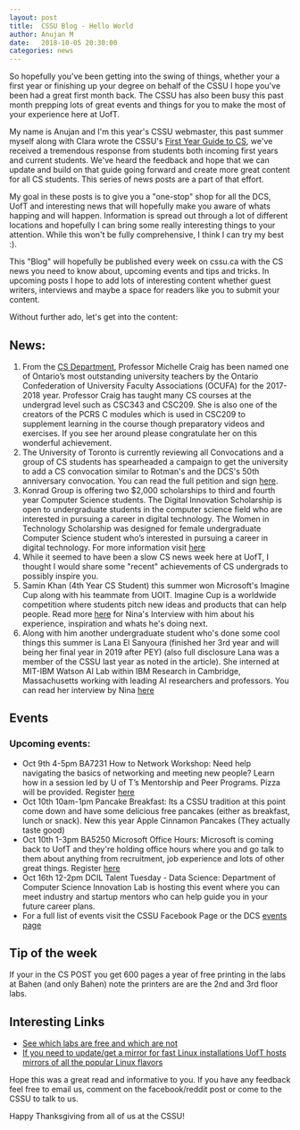 ```yaml
---
layout: post
title:  CSSU Blog - Hello World
author: Anujan M
date:   2018-10-05 20:30:00
categories: news
---
```

So hopefully you've been getting into the swing of things, whether your a first year or finishing up your degree on behalf of the CSSU I hope you've been had a great first month back. The CSSU has also been busy this past month prepping lots of great events and things for you to make the most of your experience here at UofT.

My name is Anujan and I'm this year's CSSU webmaster, this past summer myself along with Clara wrote the CSSU's [First Year Guide to CS](www.cssu.ca/firstyearcs), we've received a tremendous response from students both incoming first years and current students. We've heard the feedback and hope that we can update and build on that guide going forward and create more great content for all CS students. This series of news posts are a part of that effort.

My goal in these posts is to give you a "one-stop" shop for all the DCS, UofT and interesting news that will hopefully make you aware of whats happing and will happen. Information is spread out through a lot of different locations and hopefully I can bring some really interesting things to your attention. While this won't be fully comprehensive, I think I can try my best :).

This "Blog" will hopefully be published every week on cssu.ca with the CS news you need to know about, upcoming events and tips and tricks. In upcoming posts I hope to add lots of interesting content whether guest writers, interviews and maybe a space for readers like you to submit your content.

Without further ado, let's get into the content:

## News:

1. From the [CS Department](http://web.cs.toronto.edu/news/current/U_of_T_s_Michelle_Craig_wins_prestigious_OCUFA_teaching_award.htm), Professor Michelle Craig has been named one of Ontario’s most outstanding university teachers by the Ontario Confederation of University Faculty Associations (OCUFA) for the 2017-2018 year. Professor Craig has taught many CS courses at the undergrad level such as CSC343 and CSC209. She is also one of the creators of the PCRS C modules which is used in CSC209 to supplement learning in the course though preparatory videos and exercises. If you see her around please congratulate her on this wonderful achievement.
2. The University of Toronto is currently reviewing all Convocations and a group of CS students has spearheaded a campaign to get the university to add a CS convocation similar to Rotman's and the DCS's 50th anniversary convocation. You can read the full petition and sign [here](https://www.change.org/p/university-of-toronto-convocation-review-committee-let-cs-graduate-together).
3. Konrad Group is offering two $2,000 scholarships to third and fourth year Computer Science students. The Digital Innovation Scholarship is open to undergraduate students in the computer science field who are interested in pursuing a career in digital technology. The Women in Technology Scholarship was designed for female undergraduate Computer Science student who’s interested in pursuing a career in digital technology. For more information visit [here](http://web.cs.toronto.edu/news/events/konrad_awards_2018-19.htm?DateTime=636758244000000000&PageMode=View)
4. While it seemed to have been a slow CS news week here at UofT, I thought I would share some "recent" achievements of CS undergrads to possibly inspire you.
5. Samin Khan (4th Year CS Student) this summer won Microsoft's Imagine Cup along with his teammate from UOIT. Imagine Cup is a worldwide competition where students pitch new ideas and products that can help people. Read more [here](http://web.cs.toronto.edu/news/current/global_innovation_competition.htm?DateTime=636707014200000000&PageMode=View) for Nina's Interview with him about his experience, inspiration and whats he's doing next.
6. Along with him another undergraduate student who's done some cool things this summer is Lana El Sanyoura (finished her 3rd year and will being her final year in 2019 after PEY) (also full disclosure Lana was a member of the CSSU last year as noted in the article). She interned at MIT-IBM Watson AI Lab within IBM Research in Cambridge, Massachusetts working with leading AI researchers and professors. You can read her interview by Nina [here](http://web.cs.toronto.edu/news/current/U_of_T_computer_science_undergrad_interns_at_MIT-IBM_Watson_AI_Lab.htm?DateTime=636718267800000000&PageMode=View)

## Events

### Upcoming events:
- Oct 9th 4-5pm BA7231 How to Network Workshop: Need help navigating the basics of networking and meeting new people? Learn how in a session led by U of T’s Mentorship and Peer Programs. Pizza will be provided. Register [here](http://web.cs.toronto.edu/news/events/Talking_to_New_People_Registration__Oct_9.htm)
- Oct 10th 10am-1pm Pancake Breakfast: Its a CSSU tradition at this point come down and have some delicious free pancakes (either as breakfast, lunch or snack). New this year Apple Cinnamon Pancakes (They actually taste good)
- Oct 10th 1-3pm BA5250 Microsoft Office Hours: Microsoft is coming back to UofT and they're holding office hours where you and go talk to them about anything from recruitment, job experience and lots of other great things. Register [here](http://clnx.utoronto.ca)
- Oct 16th 12-2pm DCIL Talent Tuesday - Data Science: Department of Computer Science Innovation Lab is hosting this event where you can meet industry and startup mentors who can help guide you in your future career plans.
- For a full list of events visit the CSSU Facebook Page or the DCS [events page](http://web.cs.toronto.edu/news/events.htm)

## Tip of the week
If your in the CS POST you get 600 pages a year of free printing in the labs at Bahen (and only Bahen) note the printers are are the 2nd and 3rd floor labs.

## Interesting Links
- [See which labs are free and which are not](https://www.teach.cs.toronto.edu/usage/usage.html)
- [If you need to update/get a mirror for fast Linux installations UofT hosts mirrors of all the popular Linux flavors](http://mirror.utoronto.ca/)

Hope this was a great read and informative to you. If you have any feedback feel free to email us, comment on the facebook/reddit post or come to the CSSU to talk to us.

Happy Thanksgiving from all of us at the CSSU! 
